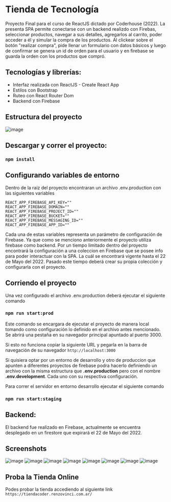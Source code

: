 # Tienda de Tecnología

Proyecto Final para el curso de ReactJS dictado por Coderhouse (2022). La presenta SPA permite conectarse con un backend realizdo con Firebas, seleccionar productos, navegar a sus detalles, agregarlos al carrito, poder acceder a él y  simular la compra de los productos. Al clickear sobre el botón "realizar compra", pide llenar un formulario con datos básicos y luego de confirmar se genera un id de orden para el usuario y en firebase se guarda la orden con los productos que compró.


## Tecnologías y librerías:

- Interfaz realizada con ReactJS - Create React App
- Estilos con Bootstrap
- Ruteo con React Router Dom
- Backend con Firebase

## Estructura del proyecto
![image](https://user-images.githubusercontent.com/3026139/167240732-f6f591c7-a700-4b6a-b5e3-d812b66e4486.png)

## Descargar y correr el proyecto:

### `npm install`

## Configurando variables de entorno
Dentro de la raiz del proyecto encontraran un archivo .env.production con las siguientes variables

```
REACT_APP_FIREBASE_API_KEY=""
REACT_APP_FIREBASE_DOMAIN=""
REACT_APP_FIREBASE_PROJECT_ID=""
REACT_APP_FIREBASE_BUCKET=""
REACT_APP_FIREBASE_MESSAGING_ID=""
REACT_APP_FIREBASE_APP_ID=""

```
Cada una de estas variables representa un parámetro de configuración de Firebase. Ya que como se menciono anteriormente el proyecto utiliza firebase como backend.
Por un tiempo limitado dentro del proyecto encontrará la configuración a una coleccion en Firebase que se posee info para poder interactuar con la SPA. La cuál se encontrará vigente hasta el 22 de Mayo del 2022. Pasado este tiempo deberá crear su propia colección y configurarla con el proyecto.

## Corriendo el proyecto

Una vez configurado el archivo .env.production deberá ejecutar el siguiente comando 

### `npm run start:prod`

Este comando se encargara de ejecutar el proyecto de manera local tomando como configuración lo definido en el archivo antes mencionado.
Se abrirá una pestaña en su navegador principal apuntado al puerto 3000.

Si esto no funciona copiar la siguiente URL y pegarla en la barra de navegación de su navegador
`http://localhost:3000`

Si quisiera optar por un entorno de desarrollo y otro de produccion que apunten a diferentes proyectos de firebase podra hacerlo definiendo un archivo con la misma estructura que **.env.production** pero con el nombre **.env.development**. Cada uno con su respectiva configuración.

Para correr el servidor en entorno desarrollo ejecutar el siguiente comando

### `npm run start:staging`

## Backend:
El backend fue realizado en Firebase, actualmente se encuentra desplegado en un firestore que expirará el 22 de Mayo del 2022.

## Screenshots

![image](https://user-images.githubusercontent.com/3026139/167241156-95a0acc7-1e1b-4159-aded-b86575407faa.png)
![image](https://user-images.githubusercontent.com/3026139/167241172-6ccd9029-2aa3-4afd-a542-60351513a19a.png)
![image](https://user-images.githubusercontent.com/3026139/167241194-319f9671-6557-4a37-8508-21c404253a8f.png)
![image](https://user-images.githubusercontent.com/3026139/167241205-daf07e60-0deb-42c5-8a4b-3b931d431b10.png)
![image](https://user-images.githubusercontent.com/3026139/167241213-3d48e2d9-4400-4905-8a2c-a03eab1742ff.png)
![image](https://user-images.githubusercontent.com/3026139/167241245-2ea9976e-55a7-4086-8377-0460b673a5c6.png)
![image](https://user-images.githubusercontent.com/3026139/167241266-4a29f7bb-ead0-48ad-8bbb-807d87eca2d1.png)
![image](https://user-images.githubusercontent.com/3026139/167241270-84d12aa0-81d8-48bf-a821-f556f300247c.png)

## Proba la Tienda Online
Podes probar la tienda accediendo al siguiente link
`https://tiendacoder.renzovinci.com.ar/`


